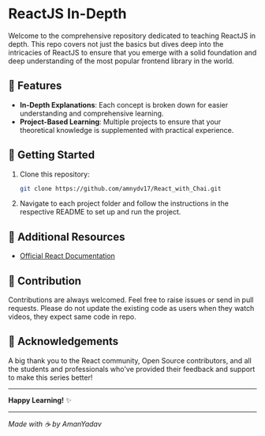 # ReactJS In-Depth

Welcome to the comprehensive repository dedicated to teaching ReactJS in depth. This repo covers not just the basics but dives deep into the intricacies of ReactJS to ensure that you emerge with a solid foundation and deep understanding of the most popular frontend library in the world.

## 🌟 Features

- **In-Depth Explanations**: Each concept is broken down for easier understanding and comprehensive learning.
- **Project-Based Learning**: Multiple projects to ensure that your theoretical knowledge is supplemented with practical experience.


## 🚀 Getting Started

1. Clone this repository:
   ```bash
   git clone https://github.com/amnydv17/React_with_Chai.git
   ```

2. Navigate to each project folder and follow the instructions in the respective README to set up and run the project.

## 📖 Additional Resources

- [Official React Documentation](https://reactjs.org/docs/getting-started.html)

## 💼 Contribution

Contributions are always welcomed. Feel free to raise issues or send in pull requests. Please do not update the existing code as users when they watch videos, they expect same code in repo.


## 🙏 Acknowledgements

A big thank you to the React community, Open Source contributors, and all the students and professionals who've provided their feedback and support to make this series better!

---

**Happy Learning!** ✨

---

_Made with ☕️ by AmanYadav_